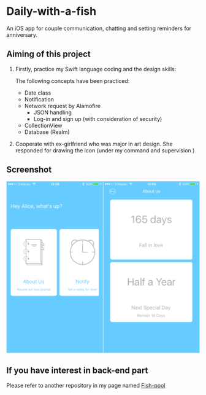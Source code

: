 # Daily-with-a-fish

An iOS app for couple communication, chatting and setting reminders for anniversary. 


## Aiming of this project

1. Firstly, practice my Swift language coding and the design skills:

	The following concepts have been practiced:
	
	- Date class
	- Notification
	- Network request by Alamofire	
		- JSON handling 
		- Log-in and sign up (with consideration of security)
	- CollectionView
	- Database (Realm)

2. Cooperate with ex-girlfriend who was major in art design.
	She responded for drawing the icon (under my command and supervision )
	
## Screenshot

![screenshot](/screenshot.png)	
	
## If you have interest in back-end part

Please refer to another repository in my page named [Fish-pool](https://github.com/UncleJerry/Fish-pool)

